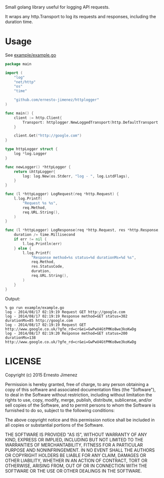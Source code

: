 Small golang library useful for logging API requests.

It wraps any http.Transport to log its requests and responses,
including the duration time.

# Usage

See [example/example.go](example/example.go)

```go
package main

import (
	"log"
	"net/http"
	"os"
	"time"

	"github.com/ernesto-jimenez/httplogger"
)

func main() {
	client := http.Client{
		Transport: httplogger.NewLoggedTransport(http.DefaultTransport, newLogger()),
	}

	client.Get("http://google.com")
}

type httpLogger struct {
	log *log.Logger
}

func newLogger() *httpLogger {
	return &httpLogger{
		log: log.New(os.Stderr, "log - ", log.LstdFlags),
	}
}

func (l *httpLogger) LogRequest(req *http.Request) {
	l.log.Printf(
		"Request %s %s",
		req.Method,
		req.URL.String(),
	)
}

func (l *httpLogger) LogResponse(req *http.Request, res *http.Response, err error, duration time.Duration) {
	duration /= time.Millisecond
	if err != nil {
		l.log.Println(err)
	} else {
		l.log.Printf(
			"Response method=%s status=%d durationMs=%d %s",
			req.Method,
			res.StatusCode,
			duration,
			req.URL.String(),
		)
	}
}
```

Output:

```
% go run example/example.go
log - 2014/08/17 02:19:19 Request GET http://google.com
log - 2014/08/17 02:19:19 Response method=GET status=302
durationMs=85 http://google.com
log - 2014/08/17 02:19:19 Request GET
http://www.google.co.uk/?gfe_rd=cr&ei=GwPwU4GtPMKo8we3koKwDg
log - 2014/08/17 02:19:20 Response method=GET status=200
durationMs=138
http://www.google.co.uk/?gfe_rd=cr&ei=GwPwU4GtPMKo8we3koKwDg
```

# LICENSE

Copyright (c) 2015 Ernesto Jimenez

Permission is hereby granted, free of charge, to any person obtaining a copy of this software and associated documentation files (the "Software"), to deal in the Software without restriction, including without limitation the rights to use, copy, modify, merge, publish, distribute, sublicense, and/or sell copies of the Software, and to permit persons to whom the Software is furnished to do so, subject to the following conditions:

The above copyright notice and this permission notice shall be included in all copies or substantial portions of the Software.

THE SOFTWARE IS PROVIDED "AS IS", WITHOUT WARRANTY OF ANY KIND, EXPRESS OR IMPLIED, INCLUDING BUT NOT LIMITED TO THE WARRANTIES OF MERCHANTABILITY, FITNESS FOR A PARTICULAR PURPOSE AND NONINFRINGEMENT. IN NO EVENT SHALL THE AUTHORS OR COPYRIGHT HOLDERS BE LIABLE FOR ANY CLAIM, DAMAGES OR OTHER LIABILITY, WHETHER IN AN ACTION OF CONTRACT, TORT OR OTHERWISE, ARISING FROM, OUT OF OR IN CONNECTION WITH THE SOFTWARE OR THE USE OR OTHER DEALINGS IN THE SOFTWARE.
